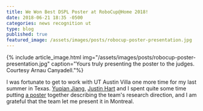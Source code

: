 ```yaml
---
title: We Won Best DSPL Poster at RoboCup@Home 2018!
date: 2018-06-21 18:35 -0500
categories: news recognition ut
type: blog
published: true
featured_image: /assets/images/posts/robocup-poster-presentation.jpg
---
```


{% include article_image.html img="/assets/images/posts/robocup-poster-presentation.jpg"
    caption="Yours truly presenting the poster to the judges. Courtesy Arnau Canyadell."%}

I was fortunate to get to work with UT Austin Villa one more time for my last summer in Texas.
[Yuqian Jiang](https://yuqianjiang.us), [Justin Hart](http://justinhart.net) and I spent quite some time putting [a poster](http://doi.org/10.5281/zenodo.3249235)
together describing the team's research direction, and I am grateful that the team let me present it in Montreal.

